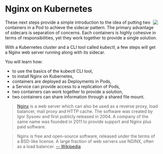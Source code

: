 # Nginx on Kubernetes #

<img align="right" src="/javajon/courses/kubernetes-applications/nginx/assets/paralyzed-dog.png">

These next steps provide a simple introduction to the idea of putting two containers in a Pod to achieve the sidecar pattern. The primary advantage of sidecars is separation of concerns. Each containers is highly cohesive in terms of responsibilities, yet they work together to provide a single solution.

With a Kubernetes cluster and a CLI tool called _kubectl_, a few steps will get a Nginx web server running along with its sidecar.

You will learn how:

- to use the basics of the kubectl CLI tool,
- to install Nginx on Kubernetes,
- containers are deployed as Deployments in Pods,
- a Service can provide access to a replication of Pods,
- two containers can work together to provide a solution,
- two containers can share information through a shared file mount.

> [Nginx](https://www.nginx.com) is a web server which can also be used as a reverse proxy, load balancer, mail proxy and HTTP cache. The software was created by Igor Sysoev and first publicly released in 2004. A company of the same name was founded in 2011 to provide support and Nginx plus paid software.

> Nginx is free and open-source software, released under the terms of a BSD-like license. A large fraction of web servers use NGINX, often as a load balancer. [-- Wikipedia](https://en.wikipedia.org/wiki/Nginx)